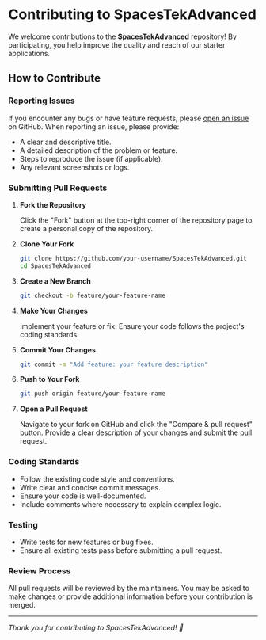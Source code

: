 # Contributing to SpacesTekAdvanced

We welcome contributions to the **SpacesTekAdvanced** repository! By participating, you help improve the quality and reach of our starter applications.

## How to Contribute

### Reporting Issues

If you encounter any bugs or have feature requests, please [open an issue](https://github.com/MediaSFU/SpacesTekAdvanced/issues) on GitHub. When reporting an issue, please provide:

- A clear and descriptive title.
- A detailed description of the problem or feature.
- Steps to reproduce the issue (if applicable).
- Any relevant screenshots or logs.

### Submitting Pull Requests

1. **Fork the Repository**

   Click the "Fork" button at the top-right corner of the repository page to create a personal copy of the repository.

2. **Clone Your Fork**

   ```bash
   git clone https://github.com/your-username/SpacesTekAdvanced.git
   cd SpacesTekAdvanced
   ```

3. **Create a New Branch**

   ```bash
   git checkout -b feature/your-feature-name
   ```

4. **Make Your Changes**

   Implement your feature or fix. Ensure your code follows the project's coding standards.

5. **Commit Your Changes**

   ```bash
   git commit -m "Add feature: your feature description"
   ```

6. **Push to Your Fork**

   ```bash
   git push origin feature/your-feature-name
   ```

7. **Open a Pull Request**

   Navigate to your fork on GitHub and click the "Compare & pull request" button. Provide a clear description of your changes and submit the pull request.

### Coding Standards

- Follow the existing code style and conventions.
- Write clear and concise commit messages.
- Ensure your code is well-documented.
- Include comments where necessary to explain complex logic.

### Testing

- Write tests for new features or bug fixes.
- Ensure all existing tests pass before submitting a pull request.

### Review Process

All pull requests will be reviewed by the maintainers. You may be asked to make changes or provide additional information before your contribution is merged.

---

*Thank you for contributing to SpacesTekAdvanced! 🙌*